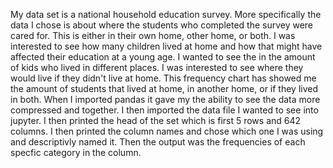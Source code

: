 My data set is a national household education survey. More specifically the data I chose is about where the students who completed the survey were cared for. This is either in their own home, other home, or both. I was interested to see how many children lived at home and how that might have affected their education at a young age. I wanted to see the in the amount of kids who lived in different places. I was interested to see where they would live if they didn't live at home. This frequency chart has showed me the amount of students that lived at home, in another home, or if they lived in both. When I imported pandas it gave my the ability to see the data more compressed and together. I then imported the data file I wanted to see into jupyter. I then printed the head of the set which is first 5 rows and 642 columns. I then printed the column names and chose which one I was using and descriptivly named it. Then the output was the frequencies of each specfic category in the column.
